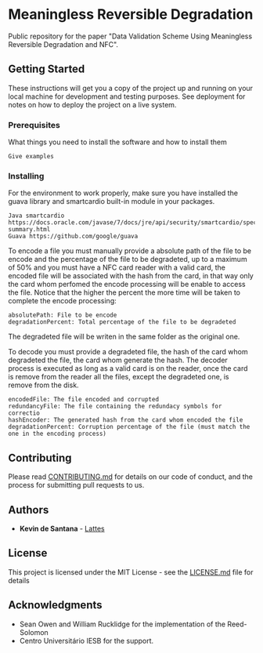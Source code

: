 # Meaningless Reversible Degradation
Public repository for the paper "Data Validation Scheme Using Meaningless Reversible Degradation and NFC".

## Getting Started

These instructions will get you a copy of the project up and running on your local machine for development and testing purposes. See deployment for notes on how to deploy the project on a live system.

### Prerequisites

What things you need to install the software and how to install them

```
Give examples
```

### Installing

For the environment to work properly, make sure you have installed the guava library and smartcardio built-in module in your packages.

```
Java smartcardio https://docs.oracle.com/javase/7/docs/jre/api/security/smartcardio/spec/javax/smartcardio/package-summary.html
Guava https://github.com/google/guava
```
To encode a file you must manually provide a absolute path of the file to be encode and the percentage of the file to be degradeted, up to a maximum of 50% and you must have a NFC card reader with a valid card, the encoded file will be associated with the hash from the card, in that way only the card whom perfomed the encode processing will be enable to access the file. Notice that the higher the percent the more time will be taken to complete the encode processing:

```
absolutePath: File to be encode
degradationPercent: Total percentage of the file to be degradeted
```
The degradeted file will be writen in the same folder as the original one.

To decode you must provide a degradeted file, the hash of the card whom degradeted the file, the card whom generate the hash. The decoder process is executed as long as a valid card is on the reader, once the card is remove from the reader all the files, except the degradeted one, is remove from the disk.

```
encodedFile: The file encoded and corrupted
redundancyFile: The file containing the redundacy symbols for correctio
hashEncoder: The generated hash from the card whom encoded the file
degradationPercent: Corruption percentage of the file (must match the one in the encoding process)
```

## Contributing

Please read [CONTRIBUTING.md](https://gist.github.com/PurpleBooth/b24679402957c63ec426) for details on our code of conduct, and the process for submitting pull requests to us.

## Authors

* **Kevin de Santana** - [Lattes](http://lattes.cnpq.br/7478186395525413)

## License

This project is licensed under the MIT License - see the [LICENSE.md](LICENSE.md) file for details

## Acknowledgments

* Sean Owen and William Rucklidge for the implementation of the Reed-Solomon
* Centro Universitário IESB for the support.

